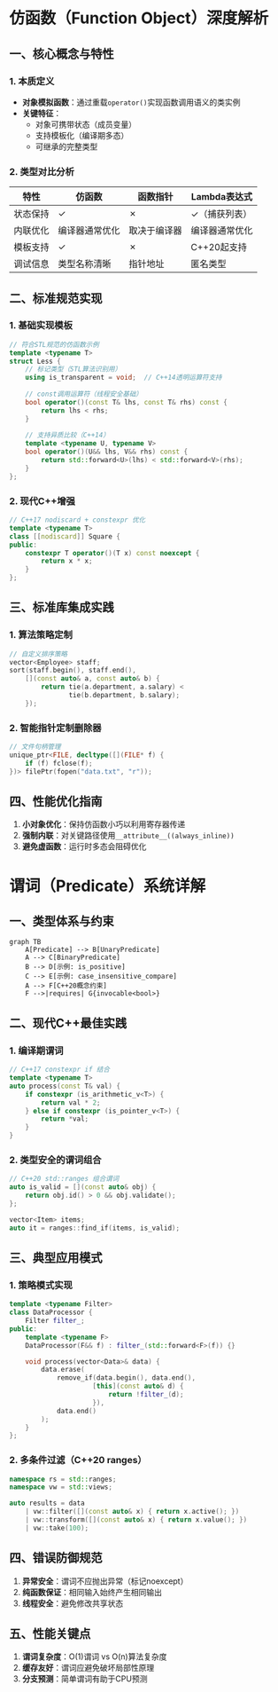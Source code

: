 
# 仿函数（Function Object）深度解析

## 一、核心概念与特性
### 1. 本质定义
- **对象模拟函数**：通过重载`operator()`实现函数调用语义的类实例
- **关键特征**：
  - 对象可携带状态（成员变量）
  - 支持模板化（编译期多态）
  - 可继承的完整类型

### 2. 类型对比分析
| 特性                | 仿函数           | 函数指针       | Lambda表达式   |
|---------------------|----------------|--------------|---------------|
| 状态保持            | ✓              | ✗            | ✓（捕获列表）   |
| 内联优化            | 编译器通常优化   | 取决于编译器   | 编译器通常优化  |
| 模板支持            | ✓              | ✗            | C++20起支持    |
| 调试信息            | 类型名称清晰     | 指针地址      | 匿名类型       |

## 二、标准规范实现
### 1. 基础实现模板
```cpp
// 符合STL规范的仿函数示例
template <typename T>
struct Less {
    // 标记类型（STL算法识别用）
    using is_transparent = void;  // C++14透明运算符支持
    
    // const调用运算符（线程安全基础）
    bool operator()(const T& lhs, const T& rhs) const {
        return lhs < rhs;
    }
    
    // 支持异质比较（C++14）
    template <typename U, typename V>
    bool operator()(U&& lhs, V&& rhs) const {
        return std::forward<U>(lhs) < std::forward<V>(rhs);
    }
};
```

### 2. 现代C++增强
```cpp
// C++17 nodiscard + constexpr 优化
template <typename T>
class [[nodiscard]] Square {
public:
    constexpr T operator()(T x) const noexcept {
        return x * x;
    }
};
```

## 三、标准库集成实践
### 1. 算法策略定制
```cpp
// 自定义排序策略
vector<Employee> staff;
sort(staff.begin(), staff.end(), 
    [](const auto& a, const auto& b) {
        return tie(a.department, a.salary) < 
               tie(b.department, b.salary);
    });
```

### 2. 智能指针定制删除器
```cpp
// 文件句柄管理
unique_ptr<FILE, decltype([](FILE* f) { 
    if (f) fclose(f); 
})> filePtr(fopen("data.txt", "r"));
```

## 四、性能优化指南
1. **小对象优化**：保持仿函数小巧以利用寄存器传递
2. **强制内联**：对关键路径使用`__attribute__((always_inline))`
3. **避免虚函数**：运行时多态会阻碍优化

# 谓词（Predicate）系统详解

## 一、类型体系与约束
```mermaid
graph TB
    A[Predicate] --> B[UnaryPredicate]
    A --> C[BinaryPredicate]
    B --> D[示例: is_positive]
    C --> E[示例: case_insensitive_compare]
    A --> F[C++20概念约束]
    F -->|requires| G{invocable<bool>}
```

## 二、现代C++最佳实践
### 1. 编译期谓词
```cpp
// C++17 constexpr if 结合
template <typename T>
auto process(const T& val) {
    if constexpr (is_arithmetic_v<T>) {
        return val * 2;
    } else if constexpr (is_pointer_v<T>) {
        return *val;
    }
}
```

### 2. 类型安全的谓词组合
```cpp
// C++20 std::ranges 组合谓词
auto is_valid = [](const auto& obj) {
    return obj.id() > 0 && obj.validate();
};

vector<Item> items;
auto it = ranges::find_if(items, is_valid);
```

## 三、典型应用模式
### 1. 策略模式实现
```cpp
template <typename Filter>
class DataProcessor {
    Filter filter_;
public:
    template <typename F>
    DataProcessor(F&& f) : filter_(std::forward<F>(f)) {}

    void process(vector<Data>& data) {
        data.erase(
            remove_if(data.begin(), data.end(), 
                     [this](const auto& d) {
                         return !filter_(d);
                     }),
            data.end()
        );
    }
};
```

### 2. 多条件过滤（C++20 ranges）
```cpp
namespace rs = std::ranges;
namespace vw = std::views;

auto results = data 
    | vw::filter([](const auto& x) { return x.active(); })
    | vw::transform([](const auto& x) { return x.value(); })
    | vw::take(100);
```

## 四、错误防御规范
1. **异常安全**：谓词不应抛出异常（标记noexcept）
2. **纯函数保证**：相同输入始终产生相同输出
3. **线程安全**：避免修改共享状态

## 五、性能关键点
1. **谓词复杂度**：O(1)谓词 vs O(n)算法复杂度
2. **缓存友好**：谓词应避免破坏局部性原理
3. **分支预测**：简单谓词有助于CPU预测
